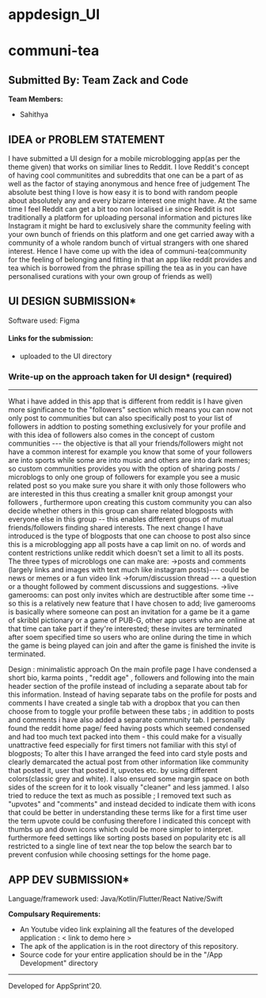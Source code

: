 # appdesign_UI
# communi-tea

  
## Submitted By: Team Zack and Code

**Team Members:**
- Sahithya

## IDEA or PROBLEM STATEMENT
I have submitted a UI design for a mobile microblogging app(as per the theme given) that works on similiar lines to Reddit.
I love Reddit's concept of having cool communitites and subreddits that one can be a part of as well as the factor of staying anonymous and hence free of judgement
The absolute best thing I love is how easy it is to bond with random people about absolutely any and every bizarre interest one might have.
At the same time I feel Reddit can get a bit too non localised i.e since Reddit is not traditionally a platform for uploading personal information and pictures like 
Instagram it might be hard to exclusively share the community feeling with your own bunch of friends on this platform and one get carried away with a community of 
a whole random bunch of virtual strangers with one shared interest.
Hence I have come up with the idea of communi-tea(community for the feeling of belonging and fitting in that an app like reddit provides and tea which is borrowed 
from the phrase spilling the tea as in you can have personalised curations with your own group of friends as well)

## UI DESIGN SUBMISSION*
Software used: Figma

#### Links for the submission: 
 - uploaded to the UI directory 
	


### Write-up on the approach taken for UI design* (required)
---
What i have added in this app that is different from reddit is I have given more significance to the "followers" section which means you can now not only post to communities
but can also specifically post to your list of followers in addtion to posting something exclusively for your profile and with this idea of followers also comes in the concept
of custom communities --- the objective is that all your friends/followers might not have a common interest for example you know that some of your followers are into 
sports while some are into music and others are into dark memes; so custom communities provides you with the option of sharing posts / microblogs to only one group of followers 
for example you see a music related post so you make sure you share it with only those followers who are interested in this thus creating a smaller knit group amongst your followers , 
furthermore upon creating this custom community you can also decide whether others in this group can share related blogposts with everyone else in this group -- this enables different groups of mutual
friends/followers finding shared interests.
The next change I have introduced is the type of blogposts that one can choose to post also since this is a microblogging app all posts have a cap limit on no. of words and content restrictions unlike
reddit which doesn't set a limit to all its posts. The three types of microblogs one can make are:
  ->posts and comments (largely links and images with text much like instagram posts)--- could be news or memes or a fun video link
  ->forum/discussion thread --- a question or a thought followed by comment discussions and suggestions.
  ->live gamerooms: can post only invites which are destructible after some time -- so this is a relatively new feature that I have chosen to add; live gamerooms is basically
  where someone can post an invitation for a game be it a game of skribbl pictionary or a game of PUB-G, other app users who are online at that time can take part if they're 
  interested; these invites are terminated after soem specified time so users who are online during the time in which the game is being played can join and after the game is finished
  the invite is terminated.

Design : minimalistic approach
On the main profile page I have condensed a short bio, karma points , "reddit age" , followers and following into the main header section of the profile instead
of including a separate about tab for this information.
Instead of having separate tabs on the profile for posts and comments I have created a single tab with a dropbox that you can then choose from to toggle your profile
between these tabs ; in addition to posts and comments i have also added a separate community tab.
I personally found the reddit home page/ feed having posts which seemed condensed and had too much text packed into them - this could make for a visually unattractive
feed especially for first timers not familiar with this styl of blogposts;
To alter this I have arranged the feed into card style posts and clearly demarcated the actual post from other information like community that posted it, user that posted it, upvotes etc.
by using different colors(classic grey and white).
I also ensured some margin space on both sides of the screen for it to look visually "cleaner" and less jammed.
I also tried to reduce the text as much as possible ; I removed text such as "upvotes" and "comments" and instead decided to indicate them with icons that could 
be better in understanding these terms like for a first time user the term upvote could be confusing therefore I indicated this concept with thumbs up and down icons
which could be more simpler to interpret.
furthermore feed settings like sorting posts based on popularity etc is all restricted to a single line of text near the top below the search bar to prevent confusion while
choosing settings for the home page.




## APP DEV SUBMISSION*
Language/framework used: Java/Kotlin/Flutter/React Native/Swift

**Compulsary Requirements:**
- An Youtube video link explaining all the features of the developed application : < link to demo here >
- The apk of the application is in the root directory of this repository.
- Source code for your entire application should be in the "/App Development" directory

---
Developed for AppSprint'20.
